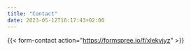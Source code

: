 ```yaml
---
title: "Contact"
date: 2023-05-12T18:17:43+02:00
---
```


{{< form-contact action="https://formspree.io/f/xlekvjyz" >}}
